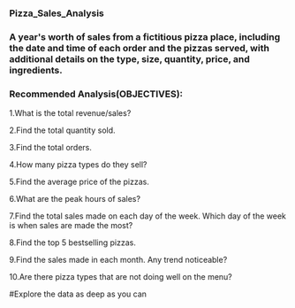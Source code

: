 ### Pizza_Sales_Analysis

### A year's worth of sales from a fictitious pizza place, including the date and time of each order and the pizzas served, with additional details on the type, size, quantity, price, and ingredients.

### Recommended Analysis(OBJECTIVES):

1.What is the total revenue/sales?

2.Find the total quantity sold.

3.Find the total orders.

4.How many pizza types do they sell?

5.Find the average price of the pizzas.

6.What are the peak hours of sales?

7.Find the total sales made on each day of the week. Which day of the week is when sales are made the most?

8.Find the top 5 bestselling pizzas.

9.Find the sales made in each month. Any trend noticeable?

10.Are there pizza types that are not doing well on the menu?

#Explore the data as deep as you can
